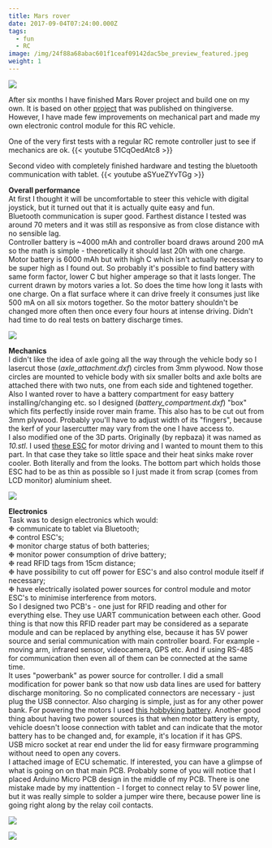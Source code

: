 ```yaml
---
title: Mars rover
date: 2017-09-04T07:24:00.000Z
tags:
  - fun
  - RC
image: /img/24f88a68abac601f1ceaf09142dac5be_preview_featured.jpeg
weight: 1
---
```

![](/img/24f88a68abac601f1ceaf09142dac5be_preview_featured.jpeg)

After six months I have finished Mars Rover project and build one on my own. It is based on other [project](https://www.thingiverse.com/thing:1318414) that was published on thingiverse. However, I have made few improvements on mechanical part and made my own electronic control module for this RC vehicle.

<!--more-->

One of the very first tests with a regular RC remote controller just to see if mechanics are ok. {{< youtube 51CqOedAtc8 >}}

Second video with completely finished hardware and testing the bluetooth communication with tablet. {{< youtube aSYueZYvTGg >}}

**Overall performance**\
At first I thought it will be uncomfortable to steer this vehicle with digital joystick, but it turned out that it is actually quite easy and fun.\
Bluetooth communication is super good. Farthest distance I tested was around 70 meters and it was still as responsive as from close distance with no sensible lag.\
Controller battery is ~4000 mAh and controller board draws around 200 mA so the math is simple - theoretically it should last 20h with one charge. Motor battery is 6000 mAh but with high C which isn't actually necessary to be super high as I found out. So probably it's possible to find battery with same form factor, lower C but higher amperage so that it lasts longer. The current drawn by motors varies a lot. So does the time how long it lasts with one charge. On a flat surface where it can drive freely it consumes just like 500 mA on all six motors together. So the motor battery shouldn't be changed more often then once every four hours at intense driving. Didn't had time to do real tests on battery discharge times.

![](/img/867e4b9e261a94fe9ac19a7dfab0ff21_preview_featured.jpeg)

**Mechanics**\
I didn't like the idea of axle going all the way through the vehicle body so I lasercut those (*axle_attachment.dxf*) circles from 3mm plywood. Now those circles are mounted to vehicle body with six smaller bolts and axle bolts are attached there with two nuts, one from each side and tightened together.\
Also I wanted rover to have a battery compartment for easy battery installing/changing etc. so I designed (*battery_compartment.dxf*) "box" which fits perfectly inside rover main frame. This also has to be cut out from 3mm plywood. Probably you'll have to adjust width of its "fingers", because the kerf of your lasercutter may vary from the one I have access to.\
I also modified one of the 3D parts. Originally (by repbaza) it was named as *10.stl*. I used [these ESC](http://www.ebay.com/itm/192008888983) for motor driving and I wanted to mount them to this part. In that case they take so little space and their heat sinks make rover cooler. Both literally and from the looks. The bottom part which holds those ESC had to be as thin as possible so I just made it from scrap (comes from LCD monitor) aluminium sheet.

![](/img/5f4d631a2d38b713e1e3985837dca77d_preview_featured.jpg)

**Electronics**\
Task was to design electronics which would:\
❉ communicate to tablet via Bluetooth;\
❉ control ESC's;\
❉ monitor charge status of both batteries;\
❉ monitor power consumption of drive battery;\
❉ read RFID tags from 15cm distance;\
❉ have possibility to cut off power for ESC's and also control module itself if necessary;\
❉ have electrically isolated power sources for control module and motor ESC's to minimise interference from motors.\
So I designed two PCB's - one just for RFID reading and other for everything else. They use UART communication between each other. Good thing is that now this RFID reader part may be considered as a separate module and can be replaced by anything else, because it has 5V power source and serial communication with main controller board. For example - moving arm, infrared sensor, videocamera, GPS etc. And if using RS-485 for communication then even all of them can be connected at the same time.\
It uses "powerbank" as power source for controller. I did a small modification for power bank so that now usb data lines are used for battery discharge monitoring. So no complicated connectors are necessary - just plug the USB connector. Also charging is simple, just as for any other power bank. For powering the motors I used [this hobbyking battery](https://hobbyking.com/en_us/turnigy-nano-tech-ultimate-6000mah-2s2p-90c-hardcase-lipo-pack-roar-brca-approved.html?___store=en_us). Another good thing about having two power sources is that when motor battery is empty, vehicle doesn't loose connection with tablet and can indicate that the motor battery has to be changed and, for example, it's location if it has GPS.\
USB micro socket at rear end under the lid for easy firmware programming without need to open any covers.\
I attached image of ECU schematic. If interested, you can have a glimpse of what is going on on that main PCB. Probably some of you will notice that I placed Arduino Micro PCB design in the middle of my PCB. There is one mistake made by my inattention - I forget to connect relay to 5V power line, but it was really simple to solder a jumper wire there, because power line is going right along by the relay coil contacts.

![](/img/0b2df81bed8aebc2b11cded0ac819a41_preview_featured.jpeg)

![](/img/4d198ddeb4eccb1c75f9426f9bb29def_preview_featured.jpeg)